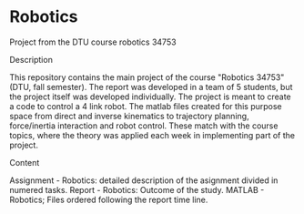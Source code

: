 # Robotics
Project from the DTU course robotics 34753

Description

This repository contains the main project of the course "Robotics 34753" (DTU, fall semester). The report was developed in a team of 5 students, but the project itself was developed individually. 
The project is meant to create a code to control a 4 link robot. The matlab files created for this purpose space from direct and inverse kinematics to trajectory planning, force/inertia interaction and robot control. These match with the course topics, where the theory was applied each week in implementing part of the project.

Content

Assignment - Robotics: detailed description of the asignment divided in numered tasks. 
Report - Robotics: Outcome of the study. 
MATLAB - Robotics; Files ordered following the report time line.
